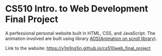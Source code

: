 # CS510 Intro. to Web Development Final Project


A perfessional personal website built in HTML, CSS, and JavaScript. The animation involved are built using library [AOS(Animation on scroll library)](https://michalsnik.github.io/aos/). 


Link to the website: https://y1m1ng1in.github.io/cs510web_final_project
